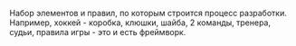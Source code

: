 Набор элементов и правил, по которым строится процесс разработки.
Например, хоккей - коробка, клюшки, шайба, 2 команды, тренера, судьи, правила игры - это и есть фреймворк.